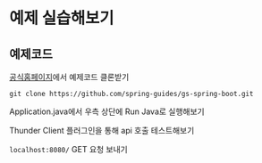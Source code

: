 # 예제 실습해보기

## 예제코드

[공식홈페이지](https://spring.io/guides/gs/spring-boot/)에서 예제코드 클론받기

`git clone https://github.com/spring-guides/gs-spring-boot.git`

Application.java에서 우측 상단에 Run Java로 실행해보기

Thunder Client 플러그인을 통해 api 호출 테스트해보기

`localhost:8080/` GET 요청 보내기
